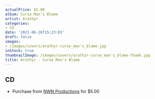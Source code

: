 ```yaml
---
actualPrice: $5.00
album: Curse Man's Blame
artist: Arathyr
categories:
- CD
date: '2021-06-26T15:23:03'
draft: false
images:
- /images/covers/arathyr-curse_man's_blame.jpg
inStock: true
thumbnailImage: /images/covers/arathyr-curse_man's_blame-thumb.jpg
title: Arathyr - Curse Man's Blame
---
```


## CD
* Purchase from [NWN Productions](http://shop.nwnprod.com/index.php?route=product/product&path=93&product_id=458&sort=pd.name&order=ASC) for $5.00
